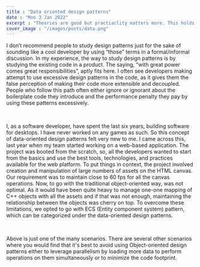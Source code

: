 ```yaml
---
title : "Data oriented design patterns"
date : "Mon 3 Jan 2022"
excerpt : "Theories are good but practiaclity matters more. This holds true in life and in programming. Let talk about why I think that this approach reuqires serious consideration when building a software."
cover_image : "/images/posts/data.png"
--- 
```


I don’t recommend people to study design patterns just for the sake of sounding like a cool developer by using “those” terms in a formal/informal discussion. In my experience, the way to study design patterns is by studying the existing code in a product.
The saying, “with great power comes great responsibilities”, aptly fits here. I often see developers making attempt to use excessive design patterns in the code, as it gives them the false perception of making their code more extensible and decoupled. People who follow this path often either ignore or ignorant about the boilerplate code they introduce and the performance penalty they pay by using these patterns excessively.

<br/>

I, as a software developer, have spent the last six years, building software for desktops. I have never worked on any games as such. So this concept of data-oriented design patterns felt very new to me. I came across this, last year when my team started working on a web-based application. The project was booted from the scratch, so, all the developers wanted to start from the basics and use the best tools, technologies, and practices available for the web platform. To put things in context, the project involved creation and manipulation of large numbers of assets on the HTML canvas. Our requirement was to maintain close to 60 fps for all the canvas operations. Now, to go with the traditional object-oriented way, was not optimal. As it would have been quite heavy to manage one-one mapping of C++ objects with all the assets and if that was not enough, maintaining the relationship between the objects was cherry on top. To overcome these limitations, we opted to go with ECS (Entity component system) pattern, which can be categorized under the data-oriented design patterns.

<br/>

Above is just one of the many scenarios. There are several other scenarios where you would find that it's best to avoid using Object-oriented design patterns either to leverage parallelism by loading more data to perform operations on them simultaneously or to minimize the code footprint.